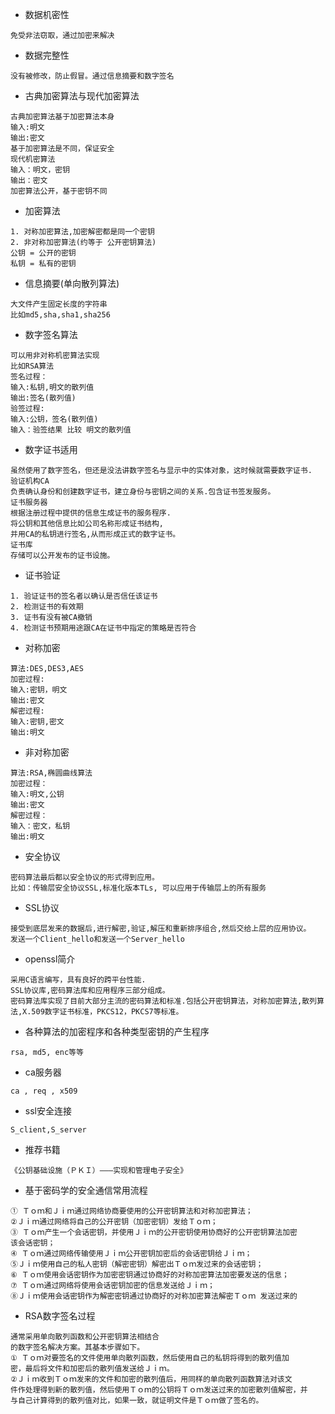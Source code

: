 - 数据机密性
 ```
 免受非法窃取，通过加密来解决
 ```
 
 - 数据完整性
 ```
 没有被修改，防止假冒。通过信息摘要和数字签名
 ```
 
 - 古典加密算法与现代加密算法
 ```
 古典加密算法基于加密算法本身
 输入:明文
 输出:密文
 基于加密算法是不同，保证安全
 现代机密算法
 输入：明文，密钥
 输出：密文
 加密算法公开，基于密钥不同
 ```
 
 - 加密算法
 ```
 1. 对称加密算法,加密解密都是同一个密钥
 2. 非对称加密算法(约等于 公开密钥算法)
 公钥 = 公开的密钥
 私钥 = 私有的密钥
 ```
 
 - 信息摘要(单向散列算法)
 ```
 大文件产生固定长度的字符串
 比如md5,sha,sha1,sha256
 ```
 
 - 数字签名算法
 ```
 可以用非对称机密算法实现
 比如RSA算法
 签名过程：
 输入:私钥,明文的散列值
 输出:签名(散列值)
 验签过程:
 输入:公钥，签名(散列值)
 输入：验签结果 比较 明文的散列值
 ```
 
 - 数字证书适用
 ```
 虽然使用了数字签名，但还是没法讲数字签名与显示中的实体对象，这时候就需要数字证书.
 验证机构CA
 负责确认身份和创建数字证书，建立身份与密钥之间的关系.包含证书签发服务。
 证书服务器
 根据注册过程中提供的信息生成证书的服务程序.
 将公钥和其他信息比如公司名称形成证书结构,
 并用CA的私钥进行签名,从而形成正式的数字证书。
 证书库
 存储可以公开发布的证书设施。
 ```
 
 - 证书验证
 ```
 1. 验证证书的签名者以确认是否信任该证书
 2. 检测证书的有效期
 3. 证书有没有被CA撤销
 4. 检测证书预期用途跟CA在证书中指定的策略是否符合
 ```
 
 - 对称加密
 ```
 算法:DES,DES3,AES
 加密过程:
 输入:密钥，明文
 输出:密文
 解密过程:
 输入:密钥,密文
 输出:明文
 ```
 
 - 非对称加密
 ```
 算法:RSA,椭圆曲线算法
 加密过程：
 输入:明文,公钥
 输出:密文
 解密过程：
 输入：密文，私钥
 输出:明文
 ```
 
 - 安全协议
 ```
 密码算法最后都以安全协议的形式得到应用。
 比如：传输层安全协议SSL,标准化版本TLs, 可以应用于传输层上的所有服务
 ```
 
 - SSL协议
 ```
 接受到底层发来的数据后,进行解密,验证,解压和重新排序组合,然后交给上层的应用协议。
 发送一个Client_hello和发送一个Server_hello
 ```
 
 - openssl简介
 ```
 采用C语言编写，具有良好的跨平台性能.
 SSL协议库,密码算法库和应用程序三部分组成。
 密码算法库实现了目前大部分主流的密码算法和标准.包括公开密钥算法，对称加密算法,散列算法,X.509数字证书标准，PKCS12，PKCS7等标准。
 ```
 
 - 各种算法的加密程序和各种类型密钥的产生程序
 
```
rsa, md5, enc等等
```
 
- ca服务器
```
ca , req , x509
```

- ssl安全连接
```
S_client,S_server
```

- 推荐书籍
```
《公钥基础设施（ＰＫＩ）———实现和管理电子安全》
```

- 基于密码学的安全通信常用流程
```
① Ｔｏｍ和Ｊｉｍ通过网络协商要使用的公开密钥算法和对称加密算法；
②Ｊｉｍ通过网络将自己的公开密钥（加密密钥）发给Ｔｏｍ；
③ Ｔｏｍ产生一个会话密钥，并使用Ｊｉｍ的公开密钥使用协商好的公开密钥算法加密
该会话密钥；
④ Ｔｏｍ通过网络传输使用Ｊｉｍ公开密钥加密后的会话密钥给Ｊｉｍ；
⑤Ｊｉｍ使用自己的私人密钥（解密密钥）解密出Ｔｏｍ发过来的会话密钥；
⑥ Ｔｏｍ使用会话密钥作为加密密钥通过协商好的对称加密算法加密要发送的信息；
⑦ Ｔｏｍ通过网络将使用会话密钥加密的信息发送给Ｊｉｍ；
⑧Ｊｉｍ使用会话密钥作为解密密钥通过协商好的对称加密算法解密Ｔｏｍ 发送过来的
```
 
- RSA数字签名过程
```
通常采用单向散列函数和公开密钥算法相结合
的数字签名解决方案。其基本步骤如下。
① Ｔｏｍ对要签名的文件使用单向散列函数，然后使用自己的私钥将得到的散列值加
密，最后将文件和加密后的散列值发送给Ｊｉｍ。
②Ｊｉｍ收到Ｔｏｍ发来的文件和加密的散列值后，用同样的单向散列函数算法对该文
件作处理得到新的散列值，然后使用Ｔｏｍ的公钥将Ｔｏｍ发送过来的加密散列值解密，并
与自己计算得到的散列值对比，如果一致，就证明文件是Ｔｏｍ做了签名的。
```
